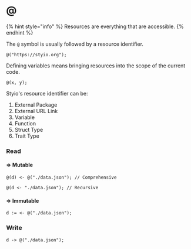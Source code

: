 # @

{% hint style="info" %}
Resources are everything that are accessible.
{% endhint %}

The `@` symbol is usually followed by a resource identifier.

```
@("https://styio.org");
```

Defining variables means bringing resources into the scope of the current code.

```
@(x, y);
```

Styio's resource identifier can be:

1. External Package
2. External URL Link
3. Variable
4. Function
5. Struct Type
6. Trait Type

### Read

#### => Mutable

```
@(d) <- @("./data.json"); // Comprehensive

@(d <- "./data.json"); // Recursive
```

#### => Immutable

```
d := <- @("./data.json");
```

### Write

```
d -> @("./data.json");
```
